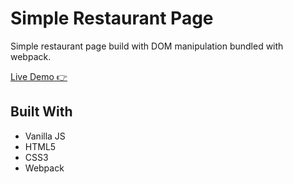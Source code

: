 # Simple Restaurant Page

Simple restaurant page build with DOM manipulation bundled with webpack.

[Live Demo 👉](https://restaurant-page-f2ef.vercel.app/)

## Built With

- Vanilla JS
- HTML5
- CSS3
- Webpack
